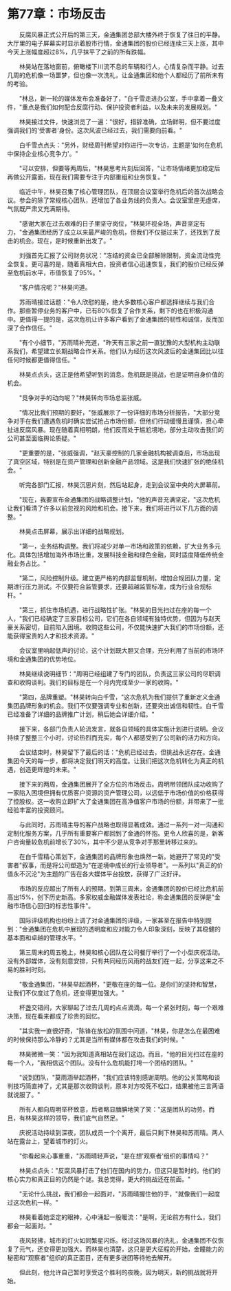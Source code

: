 # 第77章：市场反击

　　反腐风暴正式公开后的第三天，金通集团总部大楼外终于恢复了往日的平静。大厅里的电子屏幕实时显示着股市行情，金通集团的股价已经连续三天上涨，其中今天上涨幅度超过8%，几乎抹平了之前的所有跌幅。

　　林昊站在落地窗前，俯瞰楼下川流不息的车辆和行人，心情复杂而平静。过去几周的危机像一场噩梦，但也像一次洗礼，让金通集团和他个人都经历了前所未有的考验。

　　"林总，新一轮的媒体发布会准备好了，"白千雪走进办公室，手中拿着一叠文件，"重点是我们如何配合反腐行动、保护投资者利益，以及未来的发展规划。"

　　林昊接过文件，快速浏览了一遍："很好，措辞准确，立场鲜明，但不要过度强调我们的'受害者'身份。这次风波已经过去，我们需要向前看。"

　　白千雪点点头："另外，财经周刊希望对你进行一次专访，主题是'如何在危机中保持企业核心竞争力'。"

　　"可以安排，但要等两周后，"林昊思考片刻后回答，"让市场情绪更加稳定后再做公开露面，现在我们需要专注于内部重组和业务恢复。"

　　临近中午，林昊召集了核心管理团队，在顶层会议室举行危机后的首次战略会议。参会的除了常规核心团队，还增加了各业务线的负责人。会议室里座无虚席，气氛既严肃又充满期待。

　　"感谢大家在过去艰难的日子里坚守岗位，"林昊环视全场，声音坚定有力，"金通集团经历了成立以来最严峻的危机，但我们不仅挺过来了，还找到了反击的机会。现在，是时候重新出发了。"

　　刘强首先汇报了公司财务状况："冻结的资金已全部解除限制，资金流动性完全恢复。更可喜的是，随着真相大白，投资者信心迅速恢复，我们的股价已经反弹至危机前水平，市值恢复了95%。"

　　"客户情况呢？"林昊问道。

　　苏雨晴接过话题："令人欣慰的是，绝大多数核心客户都选择继续与我们合作。那些暂停业务的客户中，已有80%恢复了合作关系，剩下的也在积极沟通中。更值得一提的是，这次危机让许多客户看到了金通集团的韧性和诚信，反而加深了合作信任。"

　　"有个小细节，"苏雨晴补充道，"昨天有三家之前一直犹豫的大型机构主动联系我们，希望建立长期战略合作关系。他们认为经历这次风波后的金通集团比以往任何时候都更值得信任。"

　　林昊点点头，这正是他希望听到的消息。危机既是挑战，也是证明自身价值的机会。

　　"竞争对手的动向呢？"林昊转向市场总监张威。

　　"情况比我们预期的要好，"张威展示了一份详细的市场分析报告，"大部分竞争对手在我们遭遇危机时确实尝试抢占市场份额，但他们行动缓慢且谨慎，担心牵扯进反腐风暴。现在随着真相明朗，他们反而处于尴尬境地，部分主动攻击我们的公司甚至面临舆论质疑。"

　　"更重要的是，"张威强调，"赵天豪控制的几家金融机构被调查后，市场出现了真空区域，特别是在资产管理和创新金融产品领域。这是我们快速扩张的绝佳机会。"

　　听完各部门汇报，林昊沉思片刻，然后站起身，走到会议室中央的大屏幕前。

　　"现在，我要宣布金通集团的战略调整计划，"他的声音充满坚定，"这次危机让我们看清了许多以前忽视的风险和机会。接下来，我们将进行以下几方面的调整。"

　　林昊点击屏幕，展示出详细的战略规划。

　　"第一，业务结构调整。我们将减少对单一市场和政策的依赖，扩大业务多元化。具体包括增加海外市场比重，发展科技金融和绿色金融，同时适度降低传统金融业务占比。"

　　"第二，风险控制升级。建立更严格的内部监督机制，增加合规团队力量，定期进行压力测试。不仅要符合监管要求，还要超越监管标准，成为行业合规标杆。"

　　"第三，抓住市场机遇，进行战略性扩张。"林昊的目光扫过在座的每一个人，"我们已经确定了三家目标公司，它们在各自领域有独特优势，但因为与赵天豪关系密切，目前陷入困境。收购这些公司，不仅能快速扩大我们的市场份额，还能获得宝贵的人才和技术资源。"

　　会议室里响起低声的讨论，这个计划既大胆又合理，充分利用了当前的市场环境和金通集团的优势地位。

　　林昊继续说明细节："周明已经组建了专门的团队，负责这三家公司的尽职调查和收购谈判。我们的目标是在一个月内完成至少一家的收购。"

　　"第四，品牌重塑。"林昊转向白千雪，"这次危机为我们提供了重新定义金通集团品牌形象的机会。我们不仅要强调专业和创新，还要突出诚信和韧性。白千雪已经准备了详细的品牌推广计划，稍后她会详细介绍。"

　　接下来，各部门负责人轮流发言，就各自领域的具体实施计划进行说明。会议持续了整整三个小时，讨论热烈而充实，每个人都感受到了公司新的活力和方向。

　　会议结束时，林昊留下了最后的话："危机已经过去，但挑战永远存在。金通集团今天的每一步，都将决定我们明天的高度。让我们把这次危机转化为真正的机遇，创造更辉煌的未来。"

　　接下来的两周，金通集团展开了全方位的市场反击。周明带领团队成功收购了一家陷入困境但拥有优质客户资源的资产管理公司，以远低于市场价值的价格获得了控股权。这一收购立即扩大了金通集团在高净值客户市场的份额，并带来了一批经验丰富的投资顾问。

　　与此同时，苏雨晴主导的客户战略也取得显著成效。通过一系列一对一沟通和定制化服务方案，几乎所有重要客户都回到了金通的怀抱。更令人欣喜的是，新客户咨询量较危机前增长了30%，其中不少是从竞争对手那里转移过来的。

　　在白千雪精心策划下，金通集团的品牌形象也焕然一新。她避开了常见的"受害者"叙事，而是将公司塑造为"在逆境中成长的行业领导者"。一系列以"真正的价值永不沉沦"为主题的广告在各大媒体平台投放，获得了广泛好评。

　　市场的反应超出了所有人的预期。到第三周末，金通集团的股价已经比危机前高出15%，创下历史新高。多家权威金融媒体发表社论，称金通集团的反弹是"金融市场信心回归的标志性事件"。

　　国际评级机构也纷纷上调了对金通集团的评级，一家甚至在报告中特别提到："金通集团在危机中展现的透明度和应对能力令人印象深刻，反映了其稳健的基本面和卓越的管理水平。"

　　第三周末的周五晚上，林昊和核心团队在公司餐厅举行了一个小型庆祝活动。没有外部媒体，没有刻意安排，只有共同经历风雨的战友们在一起，分享这来之不易的胜利时刻。

　　"敬金通集团，"林昊举起酒杯，"更敬在座的每一位。是你们的坚持和智慧，让我们不仅度过了危机，还变得更加强大。"

　　杯盏交错间，大家聊起了过去几周的点点滴滴，每一个紧张时刻，每一个艰难决策，现在看来都成了珍贵的回忆。

　　"其实我一直很好奇，"陈锋在放松的氛围中问道，"林昊，你是怎么在最困难的时候保持那么冷静的？尤其是当所有媒体都在攻击我们的时候。"

　　林昊微微一笑："因为我知道真相站在我们这边。而且，"他的目光扫过在座的每一个人，"我相信这个团队。没有什么危机能打垮一个团结的团队。"

　　"说到团队，"莫雨涵举起酒杯，"我们应该特别感谢周明。他的公关策略和谈判技巧简直神了，尤其是那次收购谈判，原本对方咬死不松口，结果被他三言两语就说服了。"

　　所有人都向周明举杯致意，后者略显腼腆地笑了笑："这是团队的功劳。而且，有林昊这样的领导，我们底气自然足。"

　　庆祝活动持续到深夜，团队成员一个个离开，最后只剩下林昊和苏雨晴。两人站在露台上，望着城市的灯火。

　　"你看起来心事重重，"苏雨晴轻声说，"是在想'观察者'组织的事情吗？"

　　林昊点点头："反腐风暴打击了他们在国内的势力，但这只是暂时的。他们的核心实力和真正目的仍然是个谜。我总觉得，更大的挑战还在前面。"

　　"无论什么挑战，我们都会一起面对，"苏雨晴握住他的手，"就像我们一起度过这次危机一样。"

　　林昊看着她坚定的眼神，心中涌起一股暖流："是啊，无论前方有什么，我们都会一起面对。"

　　夜风轻拂，城市的灯火如同繁星闪烁。经过这场风暴的洗礼，金通集团不仅恢复了元气，还变得更加强大。而林昊也清楚，这只是更大征程的开始，金瞳能力的秘密和"观察者"组织的真正面目，还有更多谜团等待他去解开。

　　但此刻，他允许自己暂时享受这个胜利的夜晚，因为明天，新的挑战就将开始。 